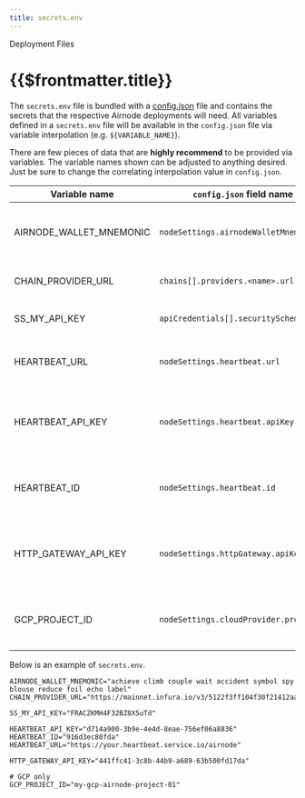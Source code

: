 ```yaml
---
title: secrets.env
---
```


<TitleSpan>Deployment Files</TitleSpan>

# {{$frontmatter.title}}

<VersionWarning/>

The `secrets.env` file is bundled with a [config.json](config-json.md) file and contains the secrets that the respective Airnode deployments will need. All variables defined in a `secrets.env` file will be available in the `config.json` file via variable interpolation (e.g. `${VARIABLE_NAME}`).

There are few pieces of data that are **highly recommend** to be provided via variables. The variable names shown can be adjusted to anything desired. Just be sure to change the correlating interpolation value in `config.json`.

| Variable name             | `config.json` field name               | Description                                           |
| ------------------------- | -------------------------------------- | ----------------------------------------------------- |
| AIRNODE_WALLET_MNEMONIC | `nodeSettings.airnodeWalletMnemonic`   | The wallet mnemonic that will be used by the Airnode  |
| CHAIN_PROVIDER_URL      | `chains[].providers.<name>.url`  | The blockchain provider url                           |
| SS_MY_API_KEY           | `apiCredentials[].securitySchemeValue` | A security scheme value                               |
| HEARTBEAT_URL             | `nodeSettings.heartbeat.url`           | The URL to make the heartbeat request to              |
| HEARTBEAT_API_KEY       | `nodeSettings.heartbeat.apiKey`        | The API key to authenticate against the heartbeat URL |
| HEARTBEAT_ID              | `nodeSettings.heartbeat.id`            | The Airnode heartbeat ID for accounting purposes      |
| HTTP_GATEWAY_API_KEY    | `nodeSettings.httpGateway.apiKey`      | The API key to authenticate against the HTTP gateway  |
| GCP_PROJECT_ID          | `nodeSettings.cloudProvider.projectId` | (GCP only) The GCP project ID for deployment          |

Below is an example of `secrets.env`.

<!-- TODO: Reference a file from Airnode examples instead -->

```
AIRNODE_WALLET_MNEMONIC="achieve climb couple wait accident symbol spy blouse reduce foil echo label"
CHAIN_PROVIDER_URL="https://mainnet.infura.io/v3/5122f3ff104f30f21412aa38fd143d53"

SS_MY_API_KEY="FRACZKMH4F32BZ8X5uTd"

HEARTBEAT_API_KEY="d714a900-3b9e-4e4d-8eae-756ef06a8836"
HEARTBEAT_ID="916d3ec80fda"
HEARTBEAT_URL="https://your.heartbeat.service.io/airnode"

HTTP_GATEWAY_API_KEY="441ffc41-3c8b-44b9-a689-63b500fd17da"

# GCP only
GCP_PROJECT_ID="my-gcp-airnode-project-01"
```
